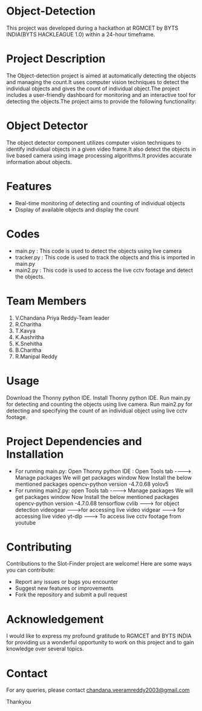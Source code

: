 # Object-Detection
This project was developed during a hackathon at RGMCET by BYTS INDIA(BYTS HACKLEAGUE 1.0) within a 24-hour timeframe.
# Project Description
The Object-detection project is aimed at automatically detecting the objects and managing the count.It uses computer vision techniques to detect the individual objects and gives the count of individual object.The project includes a user-friendly dashboard for monitoring and an interactive tool for detecting the objects.The project aims to provide the following functionality:
# Object Detector
The object detector component utilizes computer vision techniques to identify individual objects in a given video frame.It also detect the objects in live based camera using image processing algorithms.It provides accurate information about objects.
# Features
* Real-time monitoring of detecting and counting of individual objects
* Display of available objects and display the count
# Codes
* main.py : This code is used to detect the objects using live camera
* tracker.py : This code is used to track the objects and this is imported in main.py
* main2.py : This code is used to access the live cctv footage and detect the objects.
# Team Members
1) V.Chandana Priya Reddy-Team leader
2) R.Charitha
3) T.Kavya
4) K.Aashritha
5) K.Snehitha
6) B.Charitha
7) R.Manipal Reddy
# Usage
Download the Thonny python IDE.
Install Thonny python IDE.
Run main.py for detecting and counting the objects using live camera.
Run main2.py for detecting and specifying the count of an individual object using live cctv footage.
# Project Dependencies and Installation
* For running main.py:
Open Thonny python IDE  :
Open Tools tab ----> Manage packages
We will get packages window 
Now Install the below mentioned packages
opencv-python version -4.7.0.68
yolov5
* For running main2.py:
open Tools tab ----> Manage packages
We will get packages window 
Now Install the below mentioned packages
opencv-python version -4.7.0.68
tensorflow
cvlib ---> for object detection
videogear --->for accessing live video
vidgear ---> for accessing live video
yt-dlp ---> To access live cctv footage from youtube
# Contributing
Contributions to the Slot-Finder project are welcome! Here are some ways you can contribute:
* Report any issues or bugs you encounter
* Suggest new features or improvements
* Fork the repository and submit a pull request
# Acknowledgement
I would like to express my profound gratitude to RGMCET and BYTS INDIA for providing us a wonderful opportunity to work on this project and to gain knowledge over several topics.
# Contact
For any queries, please contact chandana.veeramreddy2003@gmail.com

Thankyou
 

